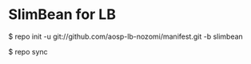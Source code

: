 SlimBean for LB
========

$ repo init -u git://github.com/aosp-lb-nozomi/manifest.git -b 
slimbean

$ repo sync
